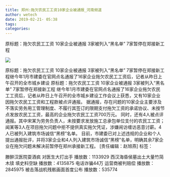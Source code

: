 ```yaml
---
title: 郑州:拖欠农民工工资10家企业被通报_河南频道
author: wetech
date: 2019-02-21- 05:38
tags: 
categories: 
---
```

原标题：拖欠农民工工资 10家企业被通报 3家被列入“黑名单” 7家暂停在郑接新工程
<!-- more -->
                
<img align="center" border="0" src="http://p2.ifengimg.com/a/2016/0810/204c433878d5cf9size1_w16_h16.png" />
                
            
原标题：拖欠农民工工资 10家企业被通报 3家被列入“黑名单” 7家暂停在郑接新工程继今年1月市建委在官网点名通报了16家企业拖欠农民工工资后，记者从昨日上午召开的全市城乡建设
原标题：拖欠农民工工资 10家企业被通报 3家被列入“黑名单” 7家暂停在郑接新工程
继今年1月市建委在官网点名通报了16家企业拖欠农民工工资后，记者从昨日上午召开的全市城乡建设工作会议上获悉，又有10家企业因拖欠农民工工资和工程款被点评通报。
据通报，存在问题的10家企业主要涉及不落实劳务用工管理制度、不履行其签订的限期支付拖欠工资的承诺协议、未按节点发放农民工工资，最高的企业拖欠农民工工资700万元。
同时，还有4人被点评通报。其中宋某为劳务负责人，未按要求发放施工总承包单位支付的农民工工资；闻某等3人在项目拖欠问题中拒不提供真实拖欠凭证，涉嫌闹访缠访恶意讨薪。4人已被列入建筑市场诚信“黑榜”名单。
目前，市建委已对上述违规的企业和个人提出通报批评，并将3家企业和4人列入建筑市场诚信“黑榜”名单，明确其余7家企业在拖欠问题未解决前暂停在郑州承接新工程。
[责任编辑：赵旭燕]
标签：
 
             
滕醉汉医院耍酒疯 对医生大打出手
播放数：1133929
西汉海昏侯墓出土大量竹简木牍 填史料空缺
播放数：4135875
电话诈骗44万 运营商被判赔偿
播放数：2845975
被击落战机残骸画面首度公布
播放数：535774
